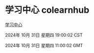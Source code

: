 # 学习中心 colearnhub
[学习中心](http://219.139.197.74:56308/colearnhub/)

2024年 10月 31日 星期四 19:00:02 CST

2024年 10月 31日 星期四 11:00:02 GMT
